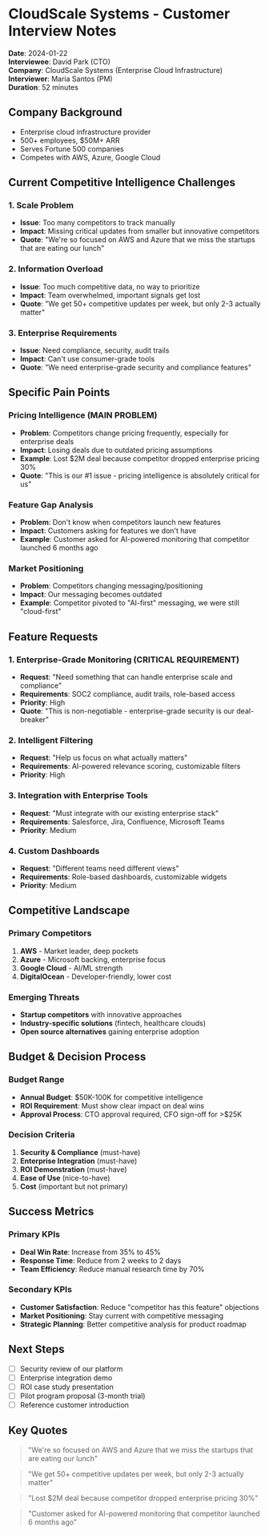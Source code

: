 # CloudScale Systems - Customer Interview Notes
**Date**: 2024-01-22  
**Interviewee**: David Park (CTO)  
**Company**: CloudScale Systems (Enterprise Cloud Infrastructure)  
**Interviewer**: Maria Santos (PM)  
**Duration**: 52 minutes

## Company Background
- Enterprise cloud infrastructure provider
- 500+ employees, $50M+ ARR
- Serves Fortune 500 companies
- Competes with AWS, Azure, Google Cloud

## Current Competitive Intelligence Challenges

### 1. Scale Problem
- **Issue**: Too many competitors to track manually
- **Impact**: Missing critical updates from smaller but innovative competitors
- **Quote**: "We're so focused on AWS and Azure that we miss the startups that are eating our lunch"

### 2. Information Overload
- **Issue**: Too much competitive data, no way to prioritize
- **Impact**: Team overwhelmed, important signals get lost
- **Quote**: "We get 50+ competitive updates per week, but only 2-3 actually matter"

### 3. Enterprise Requirements
- **Issue**: Need compliance, security, audit trails
- **Impact**: Can't use consumer-grade tools
- **Quote**: "We need enterprise-grade security and compliance features"

## Specific Pain Points

### Pricing Intelligence (MAIN PROBLEM)
- **Problem**: Competitors change pricing frequently, especially for enterprise deals
- **Impact**: Losing deals due to outdated pricing assumptions
- **Example**: Lost $2M deal because competitor dropped enterprise pricing 30%
- **Quote**: "This is our #1 issue - pricing intelligence is absolutely critical for us"

### Feature Gap Analysis
- **Problem**: Don't know when competitors launch new features
- **Impact**: Customers asking for features we don't have
- **Example**: Customer asked for AI-powered monitoring that competitor launched 6 months ago

### Market Positioning
- **Problem**: Competitors changing messaging/positioning
- **Impact**: Our messaging becomes outdated
- **Example**: Competitor pivoted to "AI-first" messaging, we were still "cloud-first"

## Feature Requests

### 1. Enterprise-Grade Monitoring (CRITICAL REQUIREMENT)
- **Request**: "Need something that can handle enterprise scale and compliance"
- **Requirements**: SOC2 compliance, audit trails, role-based access
- **Priority**: High
- **Quote**: "This is non-negotiable - enterprise-grade security is our deal-breaker"

### 2. Intelligent Filtering
- **Request**: "Help us focus on what actually matters"
- **Requirements**: AI-powered relevance scoring, customizable filters
- **Priority**: High

### 3. Integration with Enterprise Tools
- **Request**: "Must integrate with our existing enterprise stack"
- **Requirements**: Salesforce, Jira, Confluence, Microsoft Teams
- **Priority**: Medium

### 4. Custom Dashboards
- **Request**: "Different teams need different views"
- **Requirements**: Role-based dashboards, customizable widgets
- **Priority**: Medium

## Competitive Landscape

### Primary Competitors
1. **AWS** - Market leader, deep pockets
2. **Azure** - Microsoft backing, enterprise focus
3. **Google Cloud** - AI/ML strength
4. **DigitalOcean** - Developer-friendly, lower cost

### Emerging Threats
- **Startup competitors** with innovative approaches
- **Industry-specific solutions** (fintech, healthcare clouds)
- **Open source alternatives** gaining enterprise adoption

## Budget & Decision Process

### Budget Range
- **Annual Budget**: $50K-100K for competitive intelligence
- **ROI Requirement**: Must show clear impact on deal wins
- **Approval Process**: CTO approval required, CFO sign-off for >$25K

### Decision Criteria
1. **Security & Compliance** (must-have)
2. **Enterprise Integration** (must-have)
3. **ROI Demonstration** (must-have)
4. **Ease of Use** (nice-to-have)
5. **Cost** (important but not primary)

## Success Metrics

### Primary KPIs
- **Deal Win Rate**: Increase from 35% to 45%
- **Response Time**: Reduce from 2 weeks to 2 days
- **Team Efficiency**: Reduce manual research time by 70%

### Secondary KPIs
- **Customer Satisfaction**: Reduce "competitor has this feature" objections
- **Market Positioning**: Stay current with competitive messaging
- **Strategic Planning**: Better competitive analysis for product roadmap

## Next Steps
- [ ] Security review of our platform
- [ ] Enterprise integration demo
- [ ] ROI case study presentation
- [ ] Pilot program proposal (3-month trial)
- [ ] Reference customer introduction

## Key Quotes
> "We're so focused on AWS and Azure that we miss the startups that are eating our lunch"

> "We get 50+ competitive updates per week, but only 2-3 actually matter"

> "Lost $2M deal because competitor dropped enterprise pricing 30%"

> "Customer asked for AI-powered monitoring that competitor launched 6 months ago"
